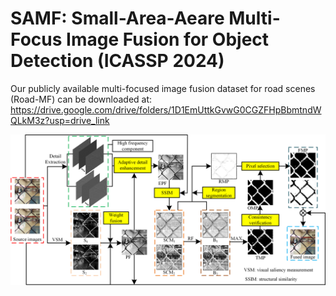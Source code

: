 # SAMF: Small-Area-Aeare Multi-Focus Image Fusion for Object Detection (ICASSP 2024)

Our publicly available multi-focused image fusion dataset for road scenes (Road-MF) can be downloaded at: https://drive.google.com/drive/folders/1D1EmUttkGvwG0CGZFHpBbmtndWQLkM3z?usp=drive_link

![image](https://github.com/ixilai/SAMF/blob/main/%E6%B5%81%E7%A8%8B%E5%9B%BE.png)
